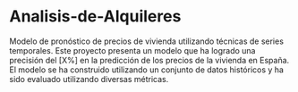 # Analisis-de-Alquileres
Modelo de pronóstico de precios de vivienda utilizando técnicas de series temporales. Este proyecto presenta un modelo que ha logrado una precisión del [X%] en la predicción de los precios de la vivienda en España. El modelo se ha construido utilizando un conjunto de datos históricos y ha sido evaluado utilizando diversas métricas.
